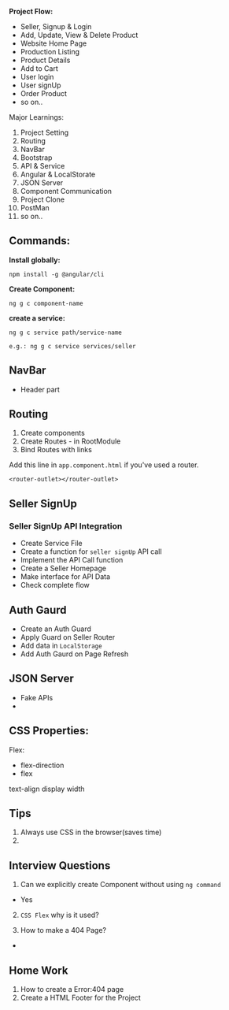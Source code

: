 **Project Flow:**
- Seller, Signup & Login
- Add, Update, View & Delete Product
- Website Home Page
- Production Listing
- Product Details
- Add to Cart
- User login
- User signUp 
- Order Product
- so on..

Major Learnings:
1. Project Setting
2. Routing
3. NavBar
4. Bootstrap
5. API & Service
6. Angular & LocalStorate
7. JSON Server
8. Component Communication
9. Project Clone
10. PostMan
11. so on..

## Commands:
**Install globally:**
```
npm install -g @angular/cli
```

**Create Component:**
```
ng g c component-name
```

**create a service:**
```
ng g c service path/service-name

e.g.: ng g c service services/seller
```


## NavBar
- Header part


## Routing
1. Create components
2. Create Routes - in RootModule
3. Bind Routes with links

Add this line in `app.component.html` if you've used a router.
```
<router-outlet></router-outlet>
```

## Seller SignUp

### Seller SignUp API Integration
- Create Service File
- Create a function for `seller signUp` API call
- Implement the API Call function
- Create a Seller Homepage
- Make interface for API Data
- Check complete flow


## Auth Gaurd
- Create an Auth Guard
- Apply Guard on Seller Router
- Add data in `LocalStorage`
- Add Auth Gaurd on Page Refresh

## JSON Server
- Fake APIs
- 

## CSS Properties:
Flex:
- flex-direction
- flex

text-align
display
width

## Tips
1. Always use CSS in the browser(saves time)
2. 

## Interview Questions
1. Can we explicitly create Component without using `ng command`
- Yes

2. `CSS Flex` why is it used?

3. How to make a 404 Page?
-

## Home Work
1. How to create a Error:404 page
2. Create a HTML Footer for the Project